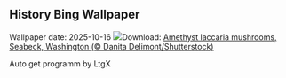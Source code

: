 ## History Bing Wallpaper
Wallpaper date: 2025-10-16
![](https://www.bing.com/th?id=OHR.AmethystLaccaria_EN-US0640413961_UHD.jpg&w=1000)Download: [Amethyst laccaria mushrooms, Seabeck, Washington (© Danita Delimont/Shutterstock)](https://www.bing.com/th?id=OHR.AmethystLaccaria_EN-US0640413961_UHD.jpg)

Auto get programm by LtgX
